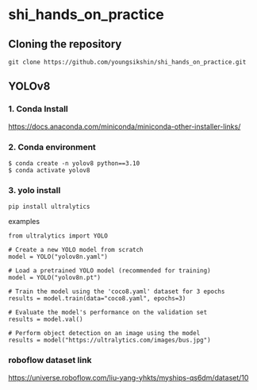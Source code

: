 # shi_hands_on_practice

## Cloning the repository

```
git clone https://github.com/youngsikshin/shi_hands_on_practice.git
```

## YOLOv8

### 1. Conda Install

https://docs.anaconda.com/miniconda/miniconda-other-installer-links/

### 2. Conda environment

```
$ conda create -n yolov8 python==3.10
$ conda activate yolov8
```

### 3. yolo install

```
pip install ultralytics
```

examples
```
from ultralytics import YOLO

# Create a new YOLO model from scratch
model = YOLO("yolov8n.yaml")

# Load a pretrained YOLO model (recommended for training)
model = YOLO("yolov8n.pt")

# Train the model using the 'coco8.yaml' dataset for 3 epochs
results = model.train(data="coco8.yaml", epochs=3)

# Evaluate the model's performance on the validation set
results = model.val()

# Perform object detection on an image using the model
results = model("https://ultralytics.com/images/bus.jpg")
```

### roboflow dataset link

https://universe.roboflow.com/liu-yang-yhkts/myships-qs6dm/dataset/10
